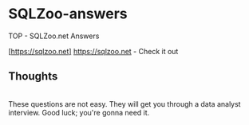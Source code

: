 # SQLZoo-answers
TOP - SQLZoo.net Answers

[https://sqlzoo.net] https://sqlzoo.net - Check it out

## Thoughts
<br>
These questions are not easy.
They will get you through a data analyst interview.
Good luck; you're gonna need it.

